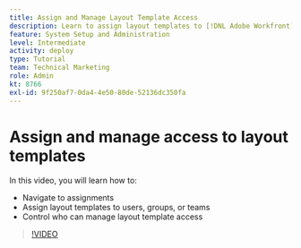 ```yaml
---
title: Assign and Manage Layout Template Access
description: Learn to assign layout templates to [!DNL Adobe Workfront] users and control who can manage access.
feature: System Setup and Administration
level: Intermediate
activity: deploy
type: Tutorial
team: Technical Marketing
role: Admin
kt: 8766
exl-id: 9f250af7-0da4-4e50-80de-52136dc350fa
---
```

# Assign and manage access to layout templates

In this video, you will learn how to:

* Navigate to assignments
* Assign layout templates to users, groups, or teams
* Control who can manage layout template access

>[!VIDEO](https://video.tv.adobe.com/v/335080/?quality=12)
